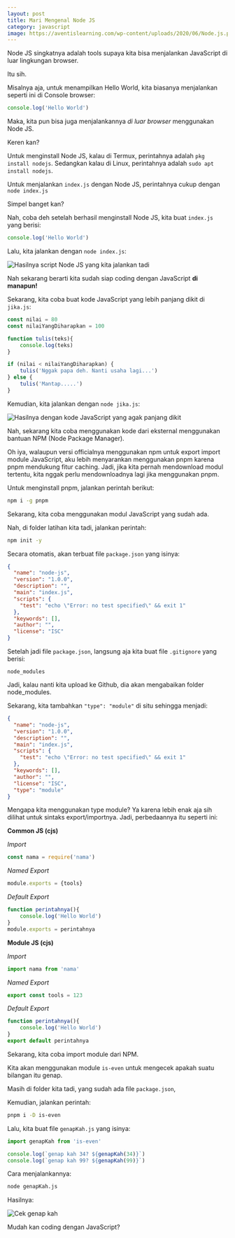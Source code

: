 ```yaml
---
layout: post
title: Mari Mengenal Node JS
category: javascript
image: https://aventislearning.com/wp-content/uploads/2020/06/Node.js.png
---
```


Node JS singkatnya adalah tools supaya kita bisa menjalankan JavaScript di luar lingkungan browser. 

Itu sih.

Misalnya aja, untuk menampilkan Hello World, kita biasanya menjalankan seperti ini di Console browser:

```javascript
console.log('Hello World')
```

Maka, kita pun bisa juga menjalankannya _di luar browser_ menggunakan Node JS.

Keren kan?

Untuk menginstall Node JS, kalau di Termux, perintahnya adalah `pkg install nodejs`. Sedangkan kalau di Linux, perintahnya adalah `sudo apt install nodejs`.

Untuk menjalankan `index.js` dengan Node JS, perintahnya cukup dengan `node index.js`

Simpel banget kan?

Nah, coba deh setelah berhasil menginstall Node JS, kita buat `index.js` yang berisi:

```javascript
console.log('Hello World')
```

Lalu, kita jalankan dengan `node index.js`:

![Hasilnya script Node JS yang kita jalankan tadi](https://i.ibb.co/GCBWyQS/image.png)

Nah sekarang berarti kita sudah siap coding dengan JavaScript **di manapun!**

Sekarang, kita coba buat kode JavaScript yang lebih panjang dikit di `jika.js`:

```javascript
const nilai = 80
const nilaiYangDiharapkan = 100

function tulis(teks){
	console.log(teks)
}

if (nilai < nilaiYangDiharapkan) {
	tulis('Nggak papa deh. Nanti usaha lagi...')
} else {
	tulis('Mantap.....')
}
```

Kemudian, kita jalankan dengan `node jika.js`:

![Hasilnya dengan kode JavaScript yang agak panjang dikit](https://i.ibb.co/xL3jRdN/image.png)

Nah, sekarang kita coba menggunakan kode dari eksternal menggunakan bantuan NPM (Node Package Manager).

Oh iya, walaupun versi officialnya menggunakan npm untuk export import module JavaScript, aku lebih menyarankan menggunakan pnpm karena pnpm mendukung fitur caching. Jadi, jika kita pernah mendownload modul tertentu, kita nggak perlu mendownloadnya lagi jika menggunakan pnpm.

Untuk menginstall pnpm, jalankan perintah berikut:

```bash
npm i -g pnpm
```

Sekarang, kita coba menggunakan modul JavaScript yang sudah ada.

Nah, di folder latihan kita tadi, jalankan perintah:

```bash
npm init -y
```

Secara otomatis, akan terbuat file `package.json` yang isinya:

```json
{
  "name": "node-js",
  "version": "1.0.0",
  "description": "",
  "main": "index.js",
  "scripts": {
    "test": "echo \"Error: no test specified\" && exit 1"
  },
  "keywords": [],
  "author": "",
  "license": "ISC"
}
```

Setelah jadi file `package.json`, langsung aja kita buat file `.gitignore` yang berisi:

```
node_modules
```

Jadi, kalau nanti kita upload ke Github, dia akan mengabaikan folder node_modules.

Sekarang, kita tambahkan `"type": "module"` di situ sehingga menjadi:

```json
{
  "name": "node-js",
  "version": "1.0.0",
  "description": "",
  "main": "index.js",
  "scripts": {
    "test": "echo \"Error: no test specified\" && exit 1"
  },
  "keywords": [],
  "author": "",
  "license": "ISC",
  "type": "module"
}
```

Mengapa kita menggunakan type module? Ya karena lebih enak aja sih dilihat untuk sintaks export/importnya. Jadi, perbedaannya itu seperti ini:

**Common JS (cjs)**

_Import_

```javascript
const nama = require('nama')
```

_Named Export_

```javascript
module.exports = {tools}
```

_Default Export_

```javascript
function perintahnya(){
	console.log('Hello World')
}
module.exports = perintahnya
```

**Module JS (cjs)**

_Import_

```javascript
import nama from 'nama'
```

_Named Export_

```javascript
export const tools = 123
```

_Default Export_

```javascript
function perintahnya(){
	console.log('Hello World')
}
export default perintahnya
```

Sekarang, kita coba import module dari NPM.

Kita akan menggunakan module `is-even` untuk mengecek apakah suatu bilangan itu genap.

Masih di folder kita tadi, yang sudah ada file `package.json`, 

Kemudian, jalankan perintah:

```bash
pnpm i -D is-even
```

Lalu, kita buat file `genapKah.js` yang isinya:

```javascript
import genapKah from 'is-even'

console.log(`genap kah 34? ${genapKah(34)}`)
console.log(`genap kah 99? ${genapKah(99)}`)
```

Cara menjalankannya:

```bash
node genapKah.js
```

Hasilnya:

![Cek genap kah](https://i.ibb.co/Ytb4kWK/image.png)

Mudah kan coding dengan JavaScript?